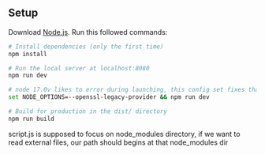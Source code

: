 ## Setup
Download [Node.js](https://nodejs.org/en/download/).
Run this followed commands:

``` bash
# Install dependencies (only the first time)
npm install

# Run the local server at localhost:8080
npm run dev

# node 17.0v likes to error during launching, this config set fixes that
set NODE_OPTIONS=--openssl-legacy-provider && npm run dev

# Build for production in the dist/ directory
npm run build
```


script.js is supposed to focus on node_modules directory, if we want to read external files, our path should begins at that node_modules dir